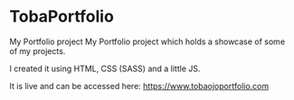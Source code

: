# TobaPortfolio
My Portfolio project
My Portfolio project which holds a showcase of some of my projects.

I created it using HTML, CSS (SASS) and a little JS. 

It is live and can be accessed here: https://www.tobaojoportfolio.com
